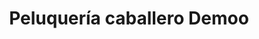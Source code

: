 ---
title: "Peluquería caballero Demoo"
url: /mancha-real/peluqueria-caballero-demoo/
shop: Friseur
---